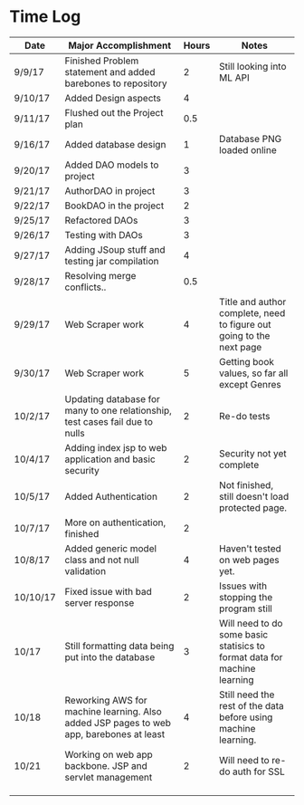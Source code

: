 # Time Log


| Date | Major Accomplishment | Hours | Notes |
|------------|------------|------------|----------|
|9/9/17 | Finished Problem statement and added barebones to repository | 2 | Still looking into ML API |
|9/10/17 | Added Design aspects | 4 | |
|9/11/17| Flushed out the Project plan | 0.5 | |
|9/16/17| Added database design | 1 | Database PNG loaded online |
|9/20/17| Added DAO models to project | 3 | |
|9/21/17| AuthorDAO in project | 3 | |
|9/22/17 | BookDAO in the project | 2 | |
|9/25/17| Refactored DAOs| 3| |
|9/26/17| Testing with DAOs | 3| |
|9/27/17| Adding JSoup stuff and testing jar compilation| 4| |
|9/28/17| Resolving merge conflicts..| 0.5| |
|9/29/17| Web Scraper work| 4 | Title and author complete, need to figure out going to the next page |
|9/30/17| Web Scraper work| 5| Getting book values, so far all except Genres|
|10/2/17| Updating database for many to one relationship, test cases fail due to nulls|2|Re-do tests|
|10/4/17| Adding index jsp to web application and basic security|2| Security not yet complete|
|10/5/17| Added Authentication| 2| Not finished, still doesn't load protected page.|
|10/7/17| More on authentication, finished| 2| |
|10/8/17| Added generic model class and not null validation| 4| Haven't tested on web pages yet.|
|10/10/17| Fixed issue with bad server response| 2| Issues with stopping the program still|
|10/17| Still formatting data being put into the database| 3| Will need to do some basic statisics to format data for machine learning|
|10/18| Reworking AWS for machine learning. Also added JSP pages to web app, barebones at least| 4| Still need the rest of the data before using machine learning.|
|10/21| Working on web app backbone. JSP and servlet management|2| Will need to re-do auth for SSL|
| | | | |
| | | | |
| | | | |

